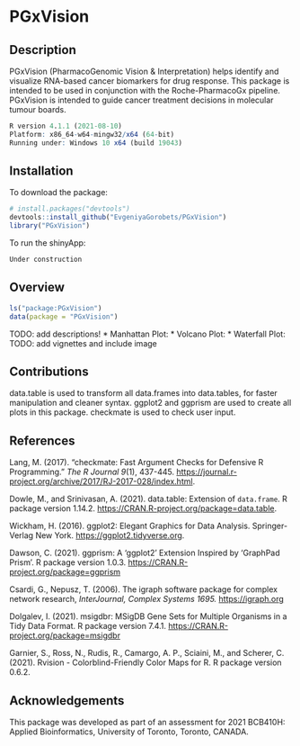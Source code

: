
<!-- README.md is generated from README.Rmd. Please edit that file -->

# PGxVision

<!-- badges: start -->
<!-- badges: end -->

## Description

PGxVision (PharmacoGenomic Vision & Interpretation) helps identify and
visualize RNA-based cancer biomarkers for drug response. This package is
intended to be used in conjunction with the Roche-PharmacoGx pipeline.
PGxVision is intended to guide cancer treatment decisions in molecular
tumour boards.

``` r
R version 4.1.1 (2021-08-10)
Platform: x86_64-w64-mingw32/x64 (64-bit)
Running under: Windows 10 x64 (build 19043)
```

## Installation

To download the package:

``` r
# install.packages("devtools")
devtools::install_github("EvgeniyaGorobets/PGxVision")
library("PGxVision")
```

To run the shinyApp:

``` r
Under construction
```

## Overview

``` r
ls("package:PGxVision")
data(package = "PGxVision")
```

TODO: add descriptions! \* Manhattan Plot: \* Volcano Plot: \* Waterfall
Plot: TODO: add vignettes and include image

## Contributions

data.table is used to transform all data.frames into data.tables, for
faster manipulation and cleaner syntax. ggplot2 and ggprism are used to
create all plots in this package. checkmate is used to check user input.

## References

Lang, M. (2017). “checkmate: Fast Argument Checks for Defensive R
Programming.” *The R Journal 9*(1), 437-445.
<https://journal.r-project.org/archive/2017/RJ-2017-028/index.html>.

Dowle, M., and Srinivasan, A. (2021). data.table: Extension of
`data.frame`. R package version 1.14.2.
<https://CRAN.R-project.org/package=data.table>.

Wickham, H. (2016). ggplot2: Elegant Graphics for Data Analysis.
Springer-Verlag New York. <https://ggplot2.tidyverse.org>.

Dawson, C. (2021). ggprism: A ‘ggplot2’ Extension Inspired by ‘GraphPad
Prism’. R package version 1.0.3.
<https://CRAN.R-project.org/package=ggprism>

Csardi, G., Nepusz, T. (2006). The igraph software package for complex
network research, *InterJournal, Complex Systems 1695.*
<https://igraph.org>

Dolgalev, I. (2021). msigdbr: MSigDB Gene Sets for Multiple Organisms in
a Tidy Data Format. R package version 7.4.1.
<https://CRAN.R-project.org/package=msigdbr>

Garnier, S., Ross, N., Rudis, R., Camargo, A. P., Sciaini, M., and
Scherer, C. (2021). Rvision - Colorblind-Friendly Color Maps for R. R
package version 0.6.2.

## Acknowledgements

This package was developed as part of an assessment for 2021 BCB410H:
Applied Bioinformatics, University of Toronto, Toronto, CANADA.
